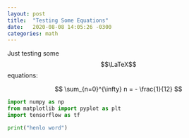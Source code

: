 ```yaml
---
layout: post
title:  "Testing Some Equations"
date:   2020-08-08 14:05:26 -0300
categories: math
---
```


Just testing some $$\LaTeX$$ equations:

$$
\sum_{n=0}^{\infty} n = - \frac{1}{12}
$$

```python
import numpy as np
from matplotlib import pyplot as plt
import tensorflow as tf

print("henlo word")
```